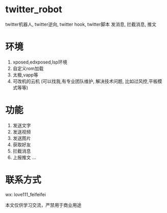 # twitter_robot
twitter机器人, twitter逆向, twitter hook, twitter脚本 发消息, 拦截消息, 推文



# 环境
1. xposed,edxposed,lsp环境
2. 自定义rom加载
3. 太极,vapp等
4. 可改机的云机 (可以找我,有专业团队维护, 解决技术问题, 比如过风控,平板模式等等)



# 功能
1. 发送文字
2. 发送视频
3. 发送图片
4. 获取好友
5. 拦截消息
6. 上报推文
   ...


# 联系方式


wx: love111_feifeifei

本文仅供学习交流，严禁用于商业用途
